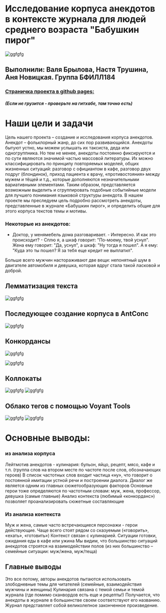 # Исследование корпуса анекдотов в контексте журнала для людей среднего возраста "Бабушкин пирог"

![ggfgfg](https://knigamir.com/upload/iblock/226/2261dc29e7780d437cf11f5c7ab68bf3.jpg)
## Выполнили: Валя Брылова, Настя Трушина, Аня Новицкая. Группа БФИЛЛ184
### [Страничка проекта в github pages:](AndrewNovitsky184.github.io) 
##### (Если не грузится - проверьте на гитхабе, там точно есть)
# Наши цели и задачи
Цель нашего проекта – создание и исследования корпуса анекдотов. Анекдот – фольклорный жанр, до сих пор развивающийся. Анекдоты бытуют устно, мы можем услышать их таксиста, деда или одногруппника. 
Но тем не менее, анекдоты постоянно фиксируются и по сути являются значимой частью массовой литературы. Их можно классифицировать по принципу повторяемых моделей, общих жизненных ситуаций: разговор с официантом в кафе, разговор двух подруг (блондинок), приход пациента к врачу, «противостояния» между мужем и тёщей и т.д., которые дополняются незначительными вариативными элементами. Таким образом, представляется возможным выделить и сгруппировать подобные событийные модели для лучшего понимания языковой структуры анекдота. В нашем проекте мы преследуем цель подробно рассмотреть анекдоты, представленные в журнале «Бабушкин пирог», и определить общие для этого корпуса текстов темы и мотивы. 

### Некоторые из анекдотов: 
- Доктор, у менямебель дома разговаривает. - Интересно. И как это происходит? - Сплю я, а шкаф говорит: "По-моему, твой уснул". Жена ему говорит: "Да, уснул", а шкаф: "Ну тогда я пошел". А я ему: "Куда это ты пошел? Я за тебя еще кредит не выплатил".

Больше всего мужчин настораживают две вещи: непонятный шум в двигателе автомобиля и девушка, которая вдруг стала такой ласковой и доброй.


## Лемматизация текста 
![ggfgfg](https://pp.userapi.com/c849416/v849416239/19713f/GJvPoLhGLHc.jpg)

## Последующее создание корпуса в AntConc
![ggfgfg](https://pp.userapi.com/c853520/v853520239/49dc1/MJF-5DZDoDY.jpg)

## Конкордансы
![ggfgfg](https://pp.userapi.com/c853520/v853520239/49df1/IzxQNHHxt64.jpg)

![ggfgfg](https://pp.userapi.com/c853520/v853520239/49e04/EX_m8CGcUuM.jpg)

## Коллокаты 
![ggfgfg](https://pp.userapi.com/c853520/v853520239/49e17/wO7rgJ_6ujs.jpg)
![ggfgfg](https://pp.userapi.com/c853520/v853520239/49e21/M-wJicAjCoE.jpg)

## Облако тегов c помощью Voyant Tools
![ggfgfg](https://pp.userapi.com/c855332/v855332694/4e40f/IPpIDDcbd0o.jpg)
![ggfgfg](https://pp.userapi.com/c855416/v855416694/4fdf3/7XMOt7T7Imw.jpg)

# Основные выводы:
### из анализа корпуса
Лейтмотив анекдотов - кулинария: бульон, яйцо, рецепт, мясо, кафе и т.п. (группа слов на втором месте по частоте после слов, обозначающих героев) 
В список частотных слов входит частица «ну», что говорит о постоянной имитации устной речи и построении диалога. Диалог же является одним из главных сюжетообразующих факторов 
Основные герои тоже определяются по частотным словам: муж, жена, профессор, девушка (самые главные) 
Анализ контекста (любимый «конкорданс») позволяет проанализировать сюжетные составляющие
### Из анализа контекста
Муж и жена, самые часто встречающиеся персонажи - герои действующие. Чаще всего стоят рядом со сказуемым («говорить», «ехать», «готовить») 
Контекст связан с кулинарией. Ситуации готовки, ожидания еды в кафе или ужина 
Мы видим, что большинство ситуаций анекдотов строятся на взаимодействии полов (из них большинство – семейные ситуации: муж/жена, муж/теща)
## Главные выводы 
Это все потому, авторы анекдотов пытаются использовать злободневные темы для читателей (семейные, взаимодействия мужчины и женщины) 
Кулинария связана с темой семьи и темой журнала (где помимо сканвордов есть еще и рецепты!) 
Получается, что анекдоты в журнале в большинстве своем соответствуют его названию. Журнал представляет собой великолепное законченное произведение.
